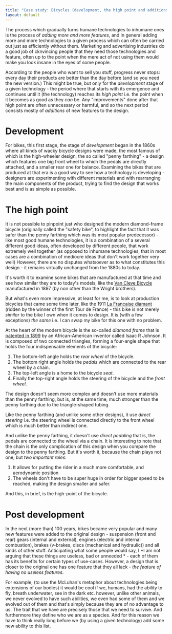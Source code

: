 ```yaml
---
title: "Case study: Bicycles (development, the high point and additions)"
layout: default
---
```


The process which gradually turns humane technologies to inhumane ones is the process of *adding more and more features*, and in general adding more and more technologies to a given process which can often be carried out just as efficiently without them. Marketing and advertising industries do a good job of cknvincing people that they need those technologies and feature, often up to the point when the mere act of not using them would make you look insane in the eyes of some people. 

According to the people who want to sell you stuff, progress never stops: every day their products are better than the day before (and so you need the new version.) This might be true, but only for the *development* stage of a given technology - the period where that starts with its emergence and continues until it (the technology) reaches its *high point* i.e. the point when it becomes as good as they *can* be. Any "improvements" done after that high point are often unnecessary or harmful, and so the next period consists mostly of *additions* of new features to the design.

<!--more-->

Development
===

For bikes, this first stage, the stage of *development* began in the 1860s where all kinds of wacky bicycle designs were made, the most famous of which is the high-wheeler design, the so called "penny farthing" - a design which features one big front wheel to which the pedals are directly attached, and a smaller rear one for balance. Examining the bikes that are produced at that era is a good way to see how a technology is developing - designers are experimenting with different materials and with rearranging the main components of the product, trying to find the design that works best and is as simple as possible.

The high point 
===

It is not possible to pinpoint just who designed the modern diamond-frame bicycle (originally called the "safety bike", to highlight the fact that it was safer than the penny farthing which was its most popular predecessor) - like most good humane technologies, it is a combination of a several different good ideas, often developed by different people, that work extremely well together (as opposed to inhumane technologies, that in most cases are a combination of mediocre ideas that don't work together very well) However, there are no disputes whatsoever as to what constitutes this design - it remains virtually unchanged from the 1880s to today. 

It's worth it to examine some bikes that are manufactured at that time and see how similar they are to today's models, like the [Van Cleve Bicycle](https://www.wright-brothers.org/Information_Desk/Just_the_Facts/Bicycles/Wright_Van_Cleve_Bicycle.htm) manufactured in 1897 (by non other than the Wright brothers). 

But what's even more impressive, at least for me, is to look at production bicycles that came some time later, like the 1911 [La Francaise diamant](https://www.sterba-bike.cz/produkt/la-francaise-diamant-1911-french-racing-bike?lang=EN) (ridden by the winner of the first Tour de France) - this bike is not merely *similar* to the bike I own when it comes to design. It is (with a few exceptions) *the same* i.e. I can swap my bike for this one with no problem. 

At the heart of the modern bicycle is the so-called *diamond frame* that is [patented in 1899](https://patents.google.com/patent/US634823A/en) by an African-American inventor called Isaac R Johnson. It is composed of two connected triangles, forming a four-angle shape that holds the four indispensable elements of the bicycle:

1. The bottom-left angle holds the *rear wheel* of the bicycle.
2. The bottom right angle holds the *pedals* which are connected to the rear wheel by a chain.
3. The top-left angle is a home to the bicycle *seat*.
4. Finally the top-right angle holds the steering of the bicycle and the *front wheel*.

The design doesn't seem more complex and doesn't use more materials than the penny farthing, but is, at the same time, much stronger than the penny farthing due to the triangle-shaped tubing. 

Like the penny farthing (and unlike some other designs), it use *direct steering* i.e. the steering wheel is connected directly to the front wheel which is much better than indirect one.

And unlike the penny farthing, it doesn't use *direct pedaling* that is, the pedals are connected to the wheel via a chain. It is interesting to note that the chain is the only complication of this design when you compare the design to the penny farthing. But it's worth it, because the chain plays not one, but *two important roles*:

1. It allows for putting the rider in a much more comfortable, and aerodynamic position
2. The wheels don't have to be super huge in order for bigger speed to be reached, making the design smaller and safer.

And this, in brief, is the high-point of the bicycle.

Post development
===

In the next (more than) 100 years, bikes became very popular and many new features were added to the original design - suspension (front and rear) gears (internal and external), engines (electric and internal combustion), brakes (v-brakes, discs (mechanical and hydraulic)) and all kinds of other stuff. Anticipating what some people would say, I *I am not arguing that these things are useless, bad or unneeded * - each of them has its benefits for certain types of use-cases. However, a design that is closer to the original one has one feature that they all lack - *the feature of having no useless features*. 

For example, (to use the McLuhan's metaphor about technologies being extensions of our bodies) it would be cool if we, humans, had the ability to fly, breath underwater, see in the dark etc. however, unlike other animals, we never evolved to have such abilities, we even had some of them and we evolved out of them and that's simply because they are of no advantage to us. The trait that we have are precisely those that we need to survive. And furthermore they define who we are as a species. And for this reason we have to think really long before we (by using a given technology) add some new ability to this list.

